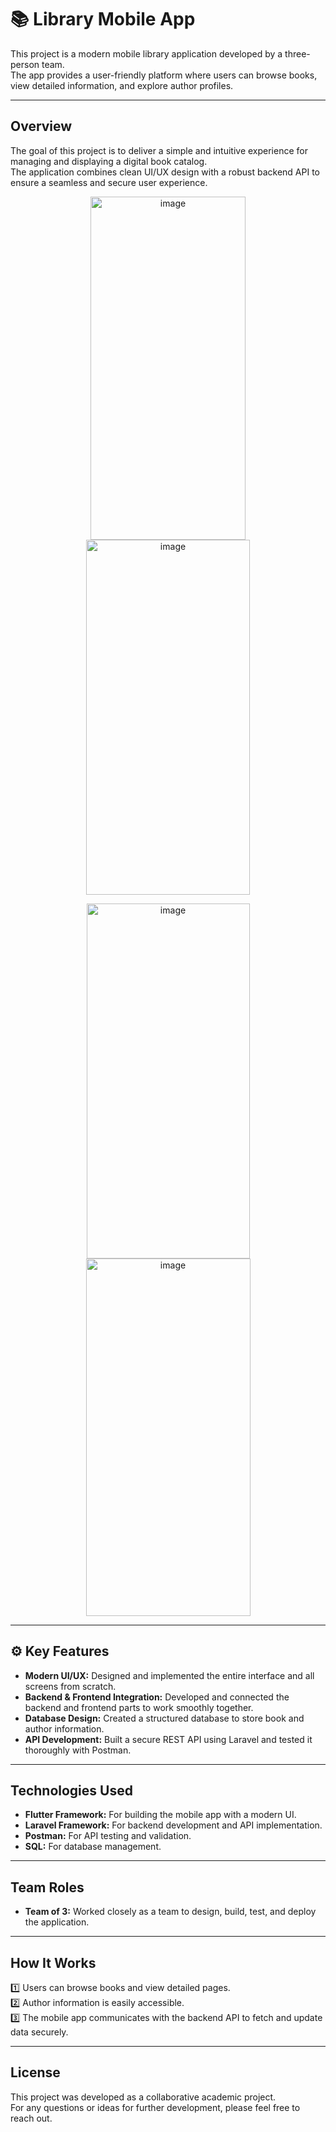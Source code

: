 # 📚 Library Mobile App

This project is a modern mobile library application developed by a three-person team.  
The app provides a user-friendly platform where users can browse books, view detailed information, and explore author profiles.

---

##  Overview

The goal of this project is to deliver a simple and intuitive experience for managing and displaying a digital book catalog.  
The application combines clean UI/UX design with a robust backend API to ensure a seamless and secure user experience.

<p align="center">
<img width="248" height="549" alt="image" src="https://github.com/user-attachments/assets/39258e00-5b6b-49f3-8978-b8e283c9927b" />

<img width="262" height="568" alt="image" src="https://github.com/user-attachments/assets/1c531523-754c-4565-b901-f89d85c1408b" />
<p align="center">
<img width="261" height="568" alt="image" src="https://github.com/user-attachments/assets/9e5d3278-7a47-413c-b819-637e92ee67fa" />

<img width="263" height="572" alt="image" src="https://github.com/user-attachments/assets/81badae9-7358-4229-8ec3-6f7cf4abd47d" />
</p>

---

## ⚙️ Key Features

- **Modern UI/UX:** Designed and implemented the entire interface and all screens from scratch.
- **Backend & Frontend Integration:** Developed and connected the backend and frontend parts to work smoothly together.
- **Database Design:** Created a structured database to store book and author information.
- **API Development:** Built a secure REST API using Laravel and tested it thoroughly with Postman.

---

##  Technologies Used

- **Flutter Framework:** For building the mobile app with a modern UI.
- **Laravel Framework:** For backend development and API implementation.
- **Postman:** For API testing and validation.
- **SQL:** For database management.

---

##  Team Roles

- **Team of 3:** Worked closely as a team to design, build, test, and deploy the application.

---

##  How It Works

1️⃣ Users can browse books and view detailed pages.  
2️⃣ Author information is easily accessible.  
3️⃣ The mobile app communicates with the backend API to fetch and update data securely.

---

##  License

This project was developed as a collaborative academic project.  
For any questions or ideas for further development, please feel free to reach out.

